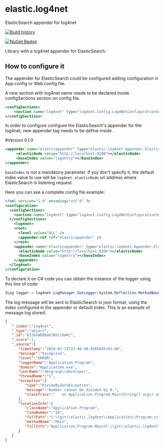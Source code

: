 # elastic.log4net
ElasticSearch appender for log4net

[![Build history](https://buildstats.info/travisci/chart/sebastyan/elastic.log4net)](https://travis-ci.org/sebastyan/elastic.log4net/builds)

[![NuGet Badge](https://buildstats.info/nuget/log4net.els)](https://www.nuget.org/packages/log4net.els/)

Library with a log4net appender for ElasticSearch.

## How to configure it
The appender for ElasticSearch could be configured adding configuration in App.config or Web.config file.

A new section with log4net name needs to be declared inside configSections section on config file. 
```xml
<configSections>
	<section name="log4net" type="log4net.Config.Log4NetConfigurationSectionHandler, log4net"/>
</configSections>
```

In order to configure configure the ElasticSearch's appender for the log4net, new appender tag needs to be define inside <log4net>. 

#Version 0.1.0

```xml
<appender name="elasticappender" type="elastic.log4net.Appender.ElasticSearchAppender, elastic.log4net">
     <elasticNode value="http://localhost:9200"></elasticNode>
     <baseIndex value="logentry"></baseIndex>
</appender>
```

`baseIndex` is not a mandatory parameter. If yoy don't specify it, the default index value to use will be `log4net`.
`elasticNode` url address where ElasticSearch is listening request.

Here you can see a complete config file example:
```xml
<?xml version="1.0" encoding="utf-8" ?>
<configuration>
  <configSections>
	<section name="log4net" type="log4net.Config.Log4NetConfigurationSectionHandler, log4net"/>
  </configSections>
	<log4net>
	<root>
	  <level value="ALL" />
	  <appender-ref ref="elasticappender" />
	</root>
	<appender name="elasticappender" type="elastic.log4net.Appender.ElasticSearchAppender, elastic.log4net">
	  <elasticNode value="http://localhost:9200"></elasticNode>
	  <baseIndex value="logentry"></baseIndex>
	</appender>
  </log4net>
</configuration>
```

To declare it on C# code you can obtain the instance of the logger using this line of code:
```c#
ILog logger = log4net.LogManager.GetLogger(System.Reflection.MethodBase.GetCurrentMethod().DeclaringType);
```

The log message will be sent to ElasticSearch in json format, using the index configured in the appender or default index. This is an example of message log stored.
```json
{
   "_index":"log4net",
   "_type":"object",
   "_id":"ESJbkWEBbaUJNS1lOmMj",
   "_score":1,
   "_source":{
      "timeStamp":"2018-02-13T23:48:49.9385645+01:00",
      "message":"Excepcion",
      "level":"ERROR",
      "loggerName":"Application.Program",
      "domain":"Application.exe",
      "userName":"devgroup\\developer",
      "threadName":"1",
      "exception":{
         "type":"DivideByZeroException",
         "message":"Number cannot be divided by 0.",
         "stackTrace":"   en Application.Program.Main(String[] args) en C:\\git\\elastic.log4net\\Application\\Program.cs:line 18"
      },
      "locationInfo":{
         "className":"Application.Program",
         "lineNumber":"24",
         "fullPath":"C:\\git\\elastic.log4net\\Application\\Program.cs",
         "methodName":"Main",
         "fullInfo":"Application.Program.Main(C:\\git\\elastic.log4net\\Application\\Program.cs:24)"
      }
   }
}
```
